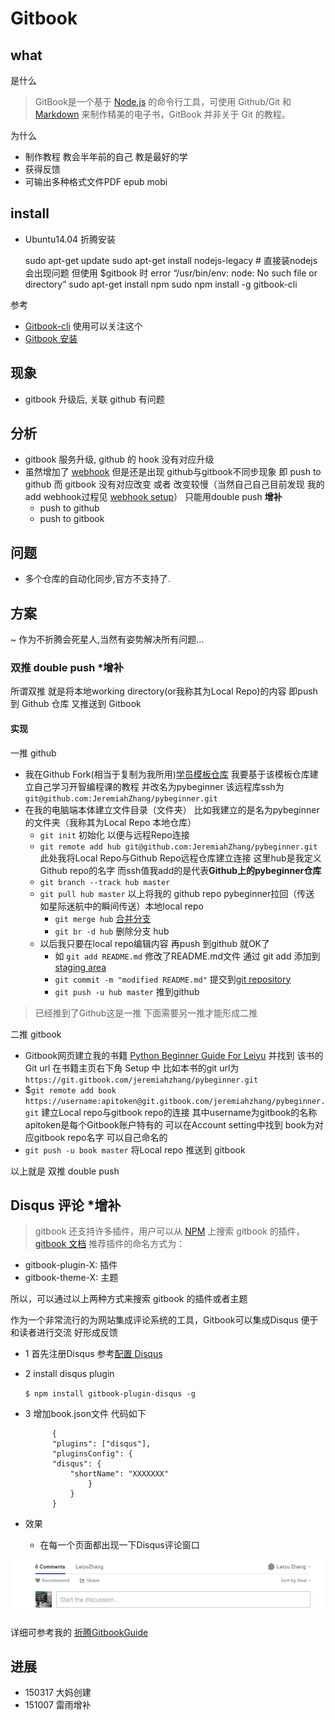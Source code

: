 # Gitbook

## what
是什么

> GitBook是一个基于 [Node.js](https://nodejs.org/en/) 的命令行工具，可使用 Github/Git 和 [Markdown](http://baike.baidu.com/view/2311114.htm) 来制作精美的电子书，GitBook 并非关于 Git 的教程。

为什么

- 制作教程 教会半年前的自己 教是最好的学
- 获得反馈
- 可输出多种格式文件PDF epub mobi

## install

- Ubuntu14.04 折腾安装

	sudo apt-get update
	sudo apt-get install nodejs-legacy # 直接装nodejs会出现问题 但使用 $gitbook 时 error “/usr/bin/env: node: No such file or directory”
	sudo apt-get install npm
	sudo npm install -g gitbook-cli

参考 

- [Gitbook-cli](https://github.com/GitbookIO/gitbook-cli#how-to-install-it)  使用可以关注这个
- [Gitbook 安装](http://cowmanchiang.me/gitbook/gitbook/contents/install.html) 

## 现象

- gitbook 升级后, 关联 github 有问题

## 分析

- gitbook 服务升级, github 的 hook 没有对应升级
- 虽然增加了 [webhook](https://help.gitbook.com/github/index.html#webhooks) 但是还是出现 github与gitbook不同步现象 即 push to github 而 gitbook 没有对应改变 或者 改变较慢（当然自己自己目前发现 我的add webhook过程见 [webhook setup](https://jeremiahzhang.gitbooks.io/gitbookguide/content/build/webhookssetup.html)） 只能用double push **增补**
	+ push to github
	+ push to gitbook 

## 问题

- 多个仓库的自动化同步,官方不支持了.

## 方案

~ 作为不折腾会死星人,当然有姿势解决所有问题...

### 双推 double push *增补

所谓双推 就是将本地working directory(or我称其为Local Repo)的内容 即push到 Github 仓库 又推送到 Gitbook

#### 实现 ####

一推 github

- 我在Github Fork(相当于复制为我所用)[学员模板仓库](https://github.com/OpenMindClub/OMOOC.py) 我要基于该模板仓库建立自己学习开智编程课的教程 并改名为pybeginner 该远程库ssh为 `git@github.com:JeremiahZhang/pybeginner.git`
- 在我的电脑端本体建立文件目录（文件夹） 比如我建立的是名为pybeginner的文件夹（我称其为Local Repo 本地仓库）
	+ `git init` 初始化 以便与远程Repo连接
	+ `git remote add hub git@github.com:JeremiahZhang/pybeginner.git` 此处我将Local Repo与Github Repo远程仓库建立连接 这里hub是我定义Github repo的名字 而ssh值我add的是代表**Github上的pybeginner仓库**
	+ `git branch --track hub master`
	+ `git pull hub master` 以上将我的 github repo pybeginner拉回（传送 如星际迷航中的瞬间传送）本地local repo
		+ `git merge hub` [合并分支](https://git-scm.com/book/zh/v1/Git-%E5%88%86%E6%94%AF-%E5%88%86%E6%94%AF%E7%9A%84%E6%96%B0%E5%BB%BA%E4%B8%8E%E5%90%88%E5%B9%B6)
		+ `git br -d hub` 删除分支 hub
	+ 以后我只要在local repo编辑内容 再push 到github 就OK了
		+ 如 `git add README.md` 修改了README.md文件 通过 git add 添加到[staging area](https://git-scm.com/book/zh/v1/%E8%B5%B7%E6%AD%A5-Git-%E5%9F%BA%E7%A1%80#%E6%96%87%E4%BB%B6%E7%9A%84%E4%B8%89%E7%A7%8D%E7%8A%B6%E6%80%81)
		+ `git commit -m "modified README.md"` 提交到[git repository](https://git-scm.com/book/zh/v1/%E8%B5%B7%E6%AD%A5-Git-%E5%9F%BA%E7%A1%80#%E6%96%87%E4%BB%B6%E7%9A%84%E4%B8%89%E7%A7%8D%E7%8A%B6%E6%80%81)
		+ `git push -u hub master` 推到github

> 已经推到了Github这是一推	下面需要另一推才能形成二推

二推 gitbook

- Gitbook网页建立我的书籍 [Python Beginner Guide For Leiyu](https://www.gitbook.com/book/jeremiahzhang/pybeginner/details) 并找到 该书的 Git url 在书籍主页右下角 Setup 中 比如本书的git url为`https://git.gitbook.com/jeremiahzhang/pybeginner.git`
- $`git remote add book https://username:apitoken@git.gitbook.com/jeremiahzhang/pybeginner.git`  建立Local repo与gitbook repo的连接 其中username为gitbook的名称 apitoken是每个Gitbook账户特有的 可以在Account setting中找到 book为对应gitbook repo名字 可以自己命名的
- `git push -u book master` 将Local repo 推送到 gitbook

以上就是 双推 double push

## Disqus 评论 *增补

> gitbook 还支持许多插件，用户可以从 [NPM](https://www.npmjs.com/) 上搜索 gitbook 的插件，[gitbook 文档](https://github.com/GitbookIO/plugin) 推荐插件的命名方式为：
> 
- gitbook-plugin-X: 插件
- gitbook-theme-X: 主题
> 
所以，可以通过以上两种方式来搜索 gitbook 的插件或者主题

作为一个非常流行的为网站集成评论系统的工具，Gitbook可以集成Disqus 便于和读者进行交流 好形成反馈

- 1 首先注册Disqus 参考[配置 Disqus](https://openmindclub.gitbooks.io/omooc-py/content/support/Disqus_Setup.html) 
- 2 install disqus plugin   

	`$ npm install gitbook-plugin-disqus -g`
- 3 增加book.json文件 代码如下
 
		    {
			"plugins": ["disqus"],  
			"pluginsConfig": {  
			"disqus": {  
				"shortName": "XXXXXXX"  
					}
				}  
			}
- 效果
	- 在每一个页面都出现一下Disqus评论窗口

![disqus01](https://raw.githubusercontent.com/JeremiahZhang/gitbookguide/master/_images/disqus-01.JPG)

详细可参考我的 [折腾GitbookGuide](https://www.gitbook.com/book/jeremiahzhang/gitbookguide/details)

## 进展

- 150317 大妈创建
- 151007 雷雨增补
